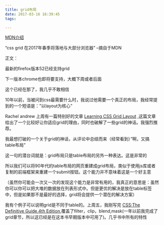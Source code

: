 ```yaml
---
title: grid布局
date: 2017-03-16 16:39:45
tags:

---
```


[MDN介绍](https://developer.mozilla.org/en-US/docs/Web/CSS/CSS_Grid_Layout)

“css grid 在2017年春季将落地与大部分浏览器” –摘自于MDN
<!--more-->
正文：

最新的firefox版本52已经支持grid

下一版本chrome也即将要支持，大概下周或者后面

这个已经在那了，我几乎不敢相信

10年以前，当被问到css最需要什么时，我说过他需要一个真正的布局，我经常提到的一个短语是：”以layout为核心”

Rachel andrew 上周有一篇特别好的文章 [Learning CSS Grid Layout](https://rachelandrew.co.uk/archives/2017/03/03/learning-css-grid-layout/) ,这篇文章给出了一个比较好让你适应grid的理由，同时也破解了一些grid的神话。我强烈推荐。

我最想打破的一个关于grid的神话，从评论中总结而来（经常看到）”啊，又搞table布局”

这一句的潜台词就是：grid布局只是table布局的另外一种表达。这是非常的

所以我们可以将90年代的table布局的网页重建成grid布局，类似于使用js库或者复制的前端框架来重建一个submit按钮。这个能力并不意味着这是一个好主意

（虽然你可能会一次又一次的发现这个能力是非常有用的，我真正的意思是：虽然你可以你可以把大堆的数据放在列表形式中。但是更优的解决是放在table标签中，但是如果那不是最好的选择，grid将会提供一个潜在的解决方案）

我有个例子可以说明grid是不同于table的。上周五，我刚写完 [CSS:The Definitive Guide,4th Edition](http://shop.oreilly.com/product/0636920012726.do),覆盖了filter，clip，blend,mask(一年以前我完成了grid章节，所以这已经是在这本书早期版本中可用了)。几乎书中所有的特性